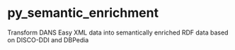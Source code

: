 # py_semantic_enrichment
Transform DANS Easy XML data into semantically enriched RDF data based on DISCO-DDI and DBPedia
